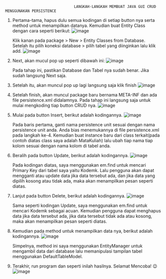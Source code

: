                                    LANGKAH-LANGKAH MEMBUAT JAVA GUI CRUD MENGGUNAKAN PERSISTENCE

1.	Pertama-tama, hapus dulu semua kodingan di setiap button nya serta method untuk menampilkan datanya. Kemudian buat Entity Class dengan cara seperti berikut:
   ![image](https://github.com/user-attachments/assets/b3062769-7f0f-4828-8478-74a98daaf98b)

  	Klik kanan pada package > New > Entity Classes from Database. Setelah itu pilih koneksi database > pilih tabel yang diinginkan lalu klik add. 
    ![image](https://github.com/user-attachments/assets/0759b024-aa50-48ff-b6cc-bc9a6efe2f82)

2.	Next, akan mucul pop up seperti dibawah ini:
   ![image](https://github.com/user-attachments/assets/cdac38ce-560d-4c42-a203-9723c9779b94)

    Pada tahap ini,  pastikan Database dan Tabel nya sudah benar. Jika sudah langsung Next saja.
  	
3.  Setelah itu, akan muncul pop up lagi langsung saja klik finish
     ![image](https://github.com/user-attachments/assets/5f843c49-49fe-49b4-bcdc-dc60e0133095)

4.  Setelah finish, akan muncul package baru bernama META-INF dan ada file persistence.xml didalamnya. Pada tahap ini langsung saja untuk mulai mengkoding tiap button CRUD nya.
     ![image](https://github.com/user-attachments/assets/6a9a5d36-cae0-4947-a9ea-8c7f71258484)

5.  Mulai pada button Insert, berikut adalah kodingannya.
     ![image](https://github.com/user-attachments/assets/50cf2721-f8cf-40df-abb1-aa722503c5c5)

    Pada baris pertama, ganti nama persistence unit sesuai dengan nama persistence unit anda. Anda bias menemukannya di file persistence.xml pada langkah ke-4. Kemudian buat instance baru dari class terkait(pada contoh diatas class saya adalah MataKuliah) lalu ubah tiap nama tiap kolom sesuai dengan nama kolom di tabel anda.
     
6.  Beralih pada button Update, berikut adalah kodingannya.
     ![image](https://github.com/user-attachments/assets/e3740114-eb04-4d62-89f6-7b146f21ca67)

    Pada kodingan diatas, saya menggunakan em.find untuk mencari Primary Key dari tabel saya yaitu Kodemk. Lalu pengguna akan dapat mengganti atau update data jika data tersebut ada, dan jika data yang dipilih kosong atau tidak ada, maka akan menampilkan pesan seperti diatas. 

7.  Lanjut pada button Delete, berikut adalah kodingannya.
     ![image](https://github.com/user-attachments/assets/e087177a-c0f5-40af-8349-fae2ea09dcb9)

    Sama seperti kodingan Update, saya menggunakan em.find untuk mencari Kodemk sebagai acuan. Kemudian pengguna dapat menghapus data jika data tersebut ada, jika data tersebut tidak ada atau kosong, maka akan menampilkan pesan seperti diatas.
    
8.  Kemudian pada method untuk menampilkan data nya, berikut adalah kodingannya.
     ![image](https://github.com/user-attachments/assets/e694fb19-2b21-4632-b893-7e8627900a3e)

    Simpelnya, method ini saya menggunakan EntityManager untuk mengambil data dari database lalu memanipulasi tampilan tabel menggunakan DefaultTableModel.
    
9.  Terakhir, run program dan seperti inilah hasilnya. Selamat Mencoba! 😉
    ![image](https://github.com/user-attachments/assets/116323d9-1e66-48bf-9420-c879c8bb6834)
  
